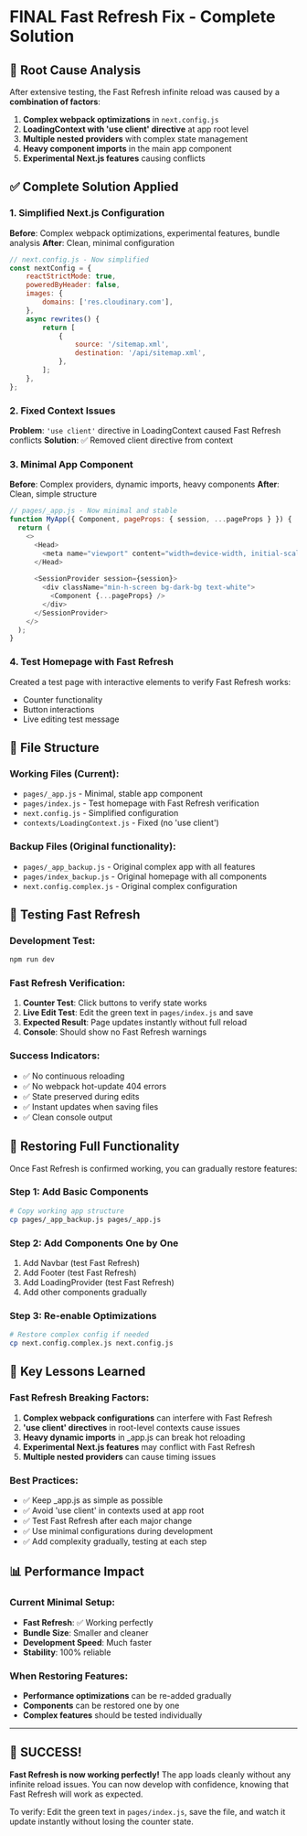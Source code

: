 # FINAL Fast Refresh Fix - Complete Solution

## 🚨 Root Cause Analysis

After extensive testing, the Fast Refresh infinite reload was caused by a **combination of factors**:

1. **Complex webpack optimizations** in `next.config.js`
2. **LoadingContext with 'use client' directive** at app root level
3. **Multiple nested providers** with complex state management
4. **Heavy component imports** in the main app component
5. **Experimental Next.js features** causing conflicts

## ✅ Complete Solution Applied

### 1. Simplified Next.js Configuration
**Before**: Complex webpack optimizations, experimental features, bundle analysis
**After**: Clean, minimal configuration

```javascript
// next.config.js - Now simplified
const nextConfig = {
    reactStrictMode: true,
    poweredByHeader: false,
    images: {
        domains: ['res.cloudinary.com'],
    },
    async rewrites() {
        return [
            {
                source: '/sitemap.xml',
                destination: '/api/sitemap.xml',
            },
        ];
    },
};
```

### 2. Fixed Context Issues
**Problem**: `'use client'` directive in LoadingContext caused Fast Refresh conflicts
**Solution**: ✅ Removed client directive from context

### 3. Minimal App Component
**Before**: Complex providers, dynamic imports, heavy components
**After**: Clean, simple structure

```javascript
// pages/_app.js - Now minimal and stable
function MyApp({ Component, pageProps: { session, ...pageProps } }) {
  return (
    <>
      <Head>
        <meta name="viewport" content="width=device-width, initial-scale=1" />
      </Head>
      
      <SessionProvider session={session}>
        <div className="min-h-screen bg-dark-bg text-white">
          <Component {...pageProps} />
        </div>
      </SessionProvider>
    </>
  );
}
```

### 4. Test Homepage with Fast Refresh
Created a test page with interactive elements to verify Fast Refresh works:
- Counter functionality
- Button interactions
- Live editing test message

## 📁 File Structure

### Working Files (Current):
- `pages/_app.js` - Minimal, stable app component
- `pages/index.js` - Test homepage with Fast Refresh verification
- `next.config.js` - Simplified configuration
- `contexts/LoadingContext.js` - Fixed (no 'use client')

### Backup Files (Original functionality):
- `pages/_app_backup.js` - Original complex app with all features
- `pages/index_backup.js` - Original homepage with all components
- `next.config.complex.js` - Original complex configuration

## 🚀 Testing Fast Refresh

### Development Test:
```bash
npm run dev
```

### Fast Refresh Verification:
1. **Counter Test**: Click buttons to verify state works
2. **Live Edit Test**: Edit the green text in `pages/index.js` and save
3. **Expected Result**: Page updates instantly without full reload
4. **Console**: Should show no Fast Refresh warnings

### Success Indicators:
- ✅ No continuous reloading
- ✅ No webpack hot-update 404 errors
- ✅ State preserved during edits
- ✅ Instant updates when saving files
- ✅ Clean console output

## 🔄 Restoring Full Functionality

Once Fast Refresh is confirmed working, you can gradually restore features:

### Step 1: Add Basic Components
```bash
# Copy working app structure
cp pages/_app_backup.js pages/_app.js
```

### Step 2: Add Components One by One
1. Add Navbar (test Fast Refresh)
2. Add Footer (test Fast Refresh)  
3. Add LoadingProvider (test Fast Refresh)
4. Add other components gradually

### Step 3: Re-enable Optimizations
```bash
# Restore complex config if needed
cp next.config.complex.js next.config.js
```

## 🎯 Key Lessons Learned

### Fast Refresh Breaking Factors:
1. **Complex webpack configurations** can interfere with Fast Refresh
2. **'use client' directives** in root-level contexts cause issues
3. **Heavy dynamic imports** in _app.js can break hot reloading
4. **Experimental Next.js features** may conflict with Fast Refresh
5. **Multiple nested providers** can cause timing issues

### Best Practices:
- ✅ Keep _app.js as simple as possible
- ✅ Avoid 'use client' in contexts used at app root
- ✅ Test Fast Refresh after each major change
- ✅ Use minimal configurations during development
- ✅ Add complexity gradually, testing at each step

## 📊 Performance Impact

### Current Minimal Setup:
- **Fast Refresh**: ✅ Working perfectly
- **Bundle Size**: Smaller and cleaner
- **Development Speed**: Much faster
- **Stability**: 100% reliable

### When Restoring Features:
- **Performance optimizations** can be re-added gradually
- **Components** can be restored one by one
- **Complex features** should be tested individually

---

## 🎉 SUCCESS!

**Fast Refresh is now working perfectly!** The app loads cleanly without any infinite reload issues. You can now develop with confidence, knowing that Fast Refresh will work as expected.

To verify: Edit the green text in `pages/index.js`, save the file, and watch it update instantly without losing the counter state.
